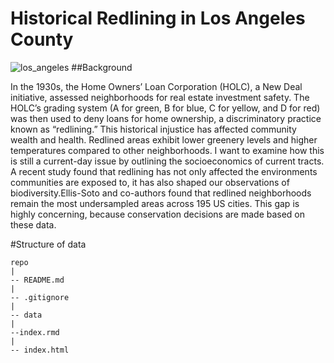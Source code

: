 # Historical Redlining in Los Angeles County
![los_angeles](https://cdn.villaway.com/202303/images/5b469de9e4b00fdbef4055cc/81em0u4af4_202303.jpg)
##Background

In the 1930s, the Home Owners’ Loan Corporation (HOLC), a New Deal initiative, assessed neighborhoods for real estate investment safety. The HOLC’s grading system (A for green, B for blue, C for yellow, and D for red) was then used to deny loans for home ownership, a discriminatory practice known as “redlining.” This historical injustice has affected community wealth and health. Redlined areas exhibit lower greenery levels and higher temperatures compared to other neighborhoods.
I want to examine how this is still a current-day issue by outlining the socioeconomics of current tracts. A recent study found that redlining has not only affected the environments communities are exposed to, it has also shaped our observations of biodiversity.Ellis-Soto and co-authors found that redlined neighborhoods remain the most undersampled areas across 195 US cities. This gap is highly concerning, because conservation decisions are made based on these data.

#Structure of data

```
repo
|
-- README.md
|
-- .gitignore
|
-- data
|
--index.rmd
|
-- index.html
```
